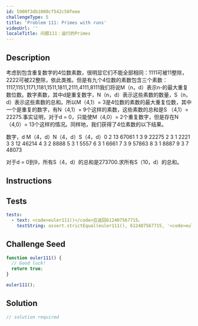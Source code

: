 ```yaml
---
id: 5900f3db1000cf542c50feee
challengeType: 5
title: 'Problem 111: Primes with runs'
videoUrl: ''
localeTitle: 问题111：运行的Primes
---
```


## Description
<section id="description">考虑到包含重复数字的4位数素数，很明显它们不能全部相同：1111可被11整除，2222可被22整除，依此类推。但是有九个4位数的素数包含三个素数：1117,1151,1171,1181,1511,1811,2111,4111,8111我们将说M（n，d）表示n-的最大重复数位数。数字素数，其中d是重复数字，N（n，d）表示这些素数的数量，S（n，d）表示这些素数的总和。所以M（4,1）= 3是4位数的素数的最大重复位数，其中一个是重复的数字，有N（4,1）= 9个这样的素数，这些素数的总和是S （4,1）= 22275.事实证明，对于d = 0，只能使M（4,0）= 2个重复数字，但是存在N（4,0）= 13个这样的情况。同样地，我们获得了4位素数的以下结果。 <p>数字，d M（4，d）N（4，d）S（4，d）0 2 13 67061 1 3 9 22275 2 3 1 2221 3 3 12 46214 4 3 2 8888 5 3 1 5557 6 3 1 6661 7 3 9 57863 8 3 1 8887 9 3 7 48073 </p><p>对于d = 0到9，所有S（4，d）的总和是273700.求所有S（10，d）的总和。 </p></section>

## Instructions
<section id="instructions">
</section>

## Tests
<section id='tests'>

```yml
tests:
  - text: <code>euler111()</code>应返回612407567715。
    testString: assert.strictEqual(euler111(), 612407567715, '<code>euler111()</code> should return 612407567715.');

```

</section>

## Challenge Seed
<section id='challengeSeed'>

<div id='js-seed'>

```js
function euler111() {
  // Good luck!
  return true;
}

euler111();

```

</div>



</section>

## Solution
<section id='solution'>

```js
// solution required
```
</section>
